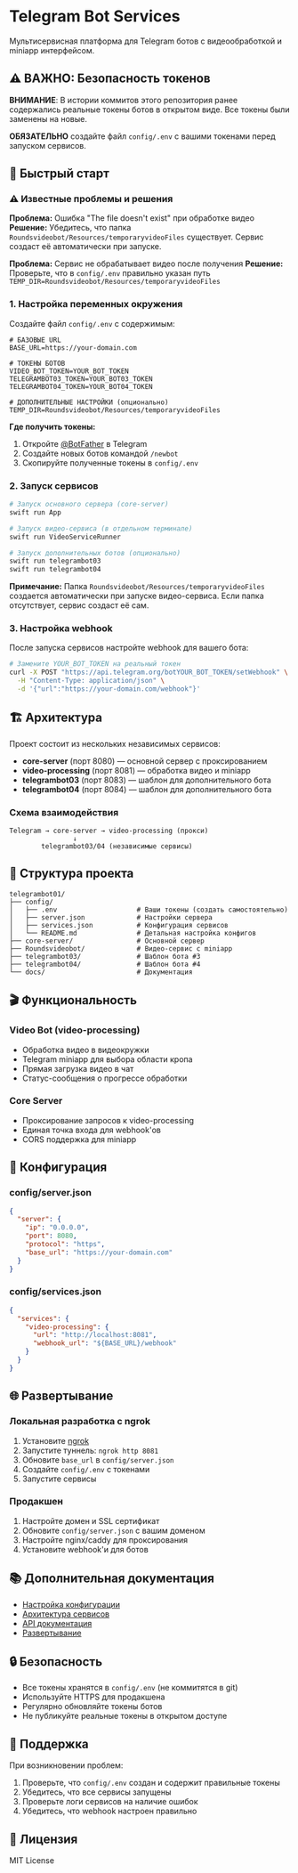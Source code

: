# Telegram Bot Services

Мультисервисная платформа для Telegram ботов с видеообработкой и miniapp интерфейсом.

## ⚠️ ВАЖНО: Безопасность токенов

**ВНИМАНИЕ**: В истории коммитов этого репозитория ранее содержались реальные токены ботов в открытом виде. Все токены были заменены на новые. 

**ОБЯЗАТЕЛЬНО** создайте файл `config/.env` с вашими токенами перед запуском сервисов.

## 🚀 Быстрый старт

### ⚠️ Известные проблемы и решения

**Проблема:** Ошибка "The file doesn't exist" при обработке видео
**Решение:** Убедитесь, что папка `Roundsvideobot/Resources/temporaryvideoFiles` существует. Сервис создаст её автоматически при запуске.

**Проблема:** Сервис не обрабатывает видео после получения
**Решение:** Проверьте, что в `config/.env` правильно указан путь `TEMP_DIR=Roundsvideobot/Resources/temporaryvideoFiles`

### 1. Настройка переменных окружения

Создайте файл `config/.env` с содержимым:

```env
# БАЗОВЫЕ URL
BASE_URL=https://your-domain.com

# ТОКЕНЫ БОТОВ
VIDEO_BOT_TOKEN=YOUR_BOT_TOKEN
TELEGRAMBOT03_TOKEN=YOUR_BOT03_TOKEN
TELEGRAMBOT04_TOKEN=YOUR_BOT04_TOKEN

# ДОПОЛНИТЕЛЬНЫЕ НАСТРОЙКИ (опционально)
TEMP_DIR=Roundsvideobot/Resources/temporaryvideoFiles
```

**Где получить токены:**
1. Откройте [@BotFather](https://t.me/botfather) в Telegram
2. Создайте новых ботов командой `/newbot`
3. Скопируйте полученные токены в `config/.env`

### 2. Запуск сервисов

```bash
# Запуск основного сервера (core-server)
swift run App

# Запуск видео-сервиса (в отдельном терминале)
swift run VideoServiceRunner

# Запуск дополнительных ботов (опционально)
swift run telegrambot03
swift run telegrambot04
```

**Примечание:** Папка `Roundsvideobot/Resources/temporaryvideoFiles` создается автоматически при запуске видео-сервиса. Если папка отсутствует, сервис создаст её сам.

### 3. Настройка webhook

После запуска сервисов настройте webhook для вашего бота:

```bash
# Замените YOUR_BOT_TOKEN на реальный токен
curl -X POST "https://api.telegram.org/botYOUR_BOT_TOKEN/setWebhook" \
  -H "Content-Type: application/json" \
  -d '{"url":"https://your-domain.com/webhook"}'
```

## 🏗️ Архитектура

Проект состоит из нескольких независимых сервисов:

- **core-server** (порт 8080) — основной сервер с проксированием
- **video-processing** (порт 8081) — обработка видео и miniapp
- **telegrambot03** (порт 8083) — шаблон для дополнительного бота
- **telegrambot04** (порт 8084) — шаблон для дополнительного бота

### Схема взаимодействия

```
Telegram → core-server → video-processing (прокси)
                ↓
        telegrambot03/04 (независимые сервисы)
```

## 📁 Структура проекта

```
telegrambot01/
├── config/
│   ├── .env                    # Ваши токены (создать самостоятельно)
│   ├── server.json             # Настройки сервера
│   ├── services.json           # Конфигурация сервисов
│   └── README.md               # Детальная настройка конфигов
├── core-server/                # Основной сервер
├── Roundsvideobot/             # Видео-сервис с miniapp
├── telegrambot03/              # Шаблон бота #3
├── telegrambot04/              # Шаблон бота #4
└── docs/                       # Документация
```

## 🎬 Функциональность

### Video Bot (video-processing)
- Обработка видео в видеокружки
- Telegram miniapp для выбора области кропа
- Прямая загрузка видео в чат
- Статус-сообщения о прогрессе обработки

### Core Server
- Проксирование запросов к video-processing
- Единая точка входа для webhook'ов
- CORS поддержка для miniapp

## 🔧 Конфигурация

### config/server.json
```json
{
  "server": {
    "ip": "0.0.0.0",
    "port": 8080,
    "protocol": "https",
    "base_url": "https://your-domain.com"
  }
}
```

### config/services.json
```json
{
  "services": {
    "video-processing": {
      "url": "http://localhost:8081",
      "webhook_url": "${BASE_URL}/webhook"
    }
  }
}
```

## 🌐 Развертывание

### Локальная разработка с ngrok
1. Установите [ngrok](https://ngrok.com/)
2. Запустите туннель: `ngrok http 8081`
3. Обновите `base_url` в `config/server.json`
4. Создайте `config/.env` с токенами
5. Запустите сервисы

### Продакшен
1. Настройте домен и SSL сертификат
2. Обновите `config/server.json` с вашим доменом
3. Настройте nginx/caddy для проксирования
4. Установите webhook'и для ботов

## 📚 Дополнительная документация

- [Настройка конфигурации](config/README.md)
- [Архитектура сервисов](docs/architecture.md)
- [API документация](docs/api.md)
- [Развертывание](docs/deployment.md)

## 🔒 Безопасность

- Все токены хранятся в `config/.env` (не коммитятся в git)
- Используйте HTTPS для продакшена
- Регулярно обновляйте токены ботов
- Не публикуйте реальные токены в открытом доступе

## 🤝 Поддержка

При возникновении проблем:
1. Проверьте, что `config/.env` создан и содержит правильные токены
2. Убедитесь, что все сервисы запущены
3. Проверьте логи сервисов на наличие ошибок
4. Убедитесь, что webhook настроен правильно

## 📄 Лицензия

MIT License